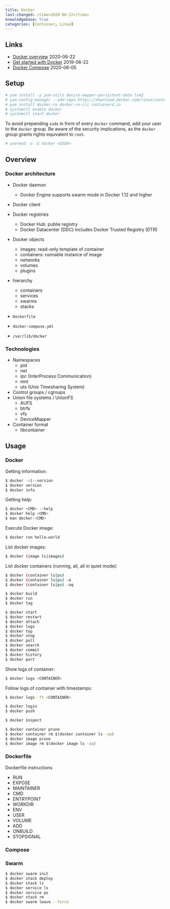 ```yaml
---
title: Docker
last-changed: <time>2020-06-22</time>
knowledgebase: true
categories: [Container, Linux]
---
```

## Links

* [Docker overview](https://docs.docker.com/get-started/overview) <time>2020-06-22</time>
* [Get started with Docker](https://docs.docker.com/get-started) <time>2019-06-22</time>
* [Docker Compose](https://docs.docker.com/compose) <time>2020-06-05</time>

## Setup

```sh
# yum install -y yum-utils device-mapper-persistent-data lvm2
# yum-config-manager --add-repo https://download.docker.com/linux/centos/docker-ce.repo
# yum install docker-ce docker-ce-cli containerd.io
# systemctl enable docker
# systemctl start docker
```

To avoid prepending `sudo` in front of every `docker` command, add your user to
the `docker` group. Be aware of the security implications, as the `docker`
group grants rights equivalent to `root`.

```sh
# usermod -a -G docker <USER>
```

## Overview

### Docker architecture

* Docker daemon
  - Docker Engine supports swarm mode in Docker 1.12 and higher
* Docker client
* Docker registries
  - Docker Hub: publie registry
  - Docker Datacenter (DDC) includes Docker Trusted Registry (DTR)
* Docker objects
  - images: read-only template of container
  - containers: runnable instance of image
  - networks
  - volumes
  - plugins
* hierarchy
  - containers
  - services
  - swarms
  - stacks

* `Dockerfile`
* `docker-compose.yml`
* `/var/lib/docker`

### Technologies

* Namespaces
  - pid
  - net
  - ipc (InterProcess Communication)
  - mnt
  - uts (Unix Timesharing System)
* Control groups / cgroups
* Union file systems / UnionFS
  - AUFS
  - btrfs
  - vfs
  - DeviceMapper
* Container format
  - libcontainer

## Usage

### Docker

Getting information:

```sh
$ docker -v|--version
$ docker version
$ docker info
```

Getting help:

```sh
$ docker <CMD> --help
$ docker help <CMD>
$ man docker-<CMD>
```

Execute Docker image:

```sh
$ docker run hello-world
```

List docker images:

```sh
$ docker (image ls|images)
```

List docker containers (runnnig, all, all in quiet mode):

```sh
$ docker (container ls|ps)
$ docker (container ls|ps) -a
$ docker (container ls|ps) -aq
```

```sh
$ docker build
$ docker run
$ docker tag
```

```sh
$ docker start
$ docker restart
$ docker attach
$ docker logs
$ docker top
$ docker stop
$ docker pull
$ docker search
$ docker commit
$ docker history
$ docker port
```

Show logs of container:

```sh
$ docker logs <CONTAINER>
```

Follow logs of container with timestamps:

```sh
$ docker logs -ft <CONTAINER>
```

```sh
$ docker login
$ docker push
```

```sh
$ docker inspect
```

```sh
$ docker container prune
$ docker container rm $(docker container ls -aq)
$ docker image prune
$ docker image rm $(docker image ls -aq)
```

### Dockerfile

Dockerfile instructions

* RUN
* EXPOSE
* MAINTAINER
* CMD
* ENTRYPOINT
* WORKDIR
* ENV
* USER
* VOLUME
* ADD
* ONBUILD
* STOPSIGNAL

### Compose


### Swarm

```sh
$ docker swarm init
$ docker stack deploy
$ docker stack ls
$ docker service ls
$ docker service ps
$ docker stack rm
$ docker swarm leave --force
```
